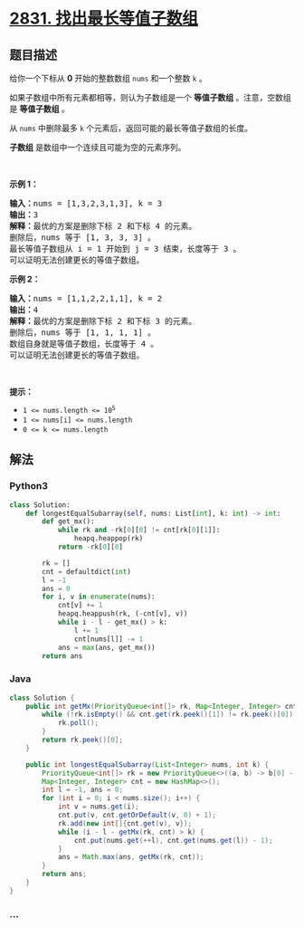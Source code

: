 # [2831. 找出最长等值子数组](https://leetcode-cn.com/problems/find-the-longest-equal-subarray)

## 题目描述

<!-- 这里写题目描述 -->

<p>给你一个下标从 <strong>0</strong> 开始的整数数组 <code>nums</code> 和一个整数 <code>k</code> 。</p>

<p>如果子数组中所有元素都相等，则认为子数组是一个 <strong>等值子数组</strong> 。注意，空数组是 <strong>等值子数组</strong> 。</p>

<p>从 <code>nums</code> 中删除最多 <code>k</code> 个元素后，返回可能的最长等值子数组的长度。</p>

<p><strong>子数组</strong> 是数组中一个连续且可能为空的元素序列。</p>

<p>&nbsp;</p>

<p><strong class="example">示例 1：</strong></p>

<pre>
<strong>输入：</strong>nums = [1,3,2,3,1,3], k = 3
<strong>输出：</strong>3
<strong>解释：</strong>最优的方案是删除下标 2 和下标 4 的元素。
删除后，nums 等于 [1, 3, 3, 3] 。
最长等值子数组从 i = 1 开始到 j = 3 结束，长度等于 3 。
可以证明无法创建更长的等值子数组。
</pre>

<p><strong class="example">示例 2：</strong></p>

<pre>
<strong>输入：</strong>nums = [1,1,2,2,1,1], k = 2
<strong>输出：</strong>4
<strong>解释：</strong>最优的方案是删除下标 2 和下标 3 的元素。 
删除后，nums 等于 [1, 1, 1, 1] 。 
数组自身就是等值子数组，长度等于 4 。 
可以证明无法创建更长的等值子数组。
</pre>

<p>&nbsp;</p>

<p><strong>提示：</strong></p>

<ul>
	<li><code>1 &lt;= nums.length &lt;= 10<sup>5</sup></code></li>
	<li><code>1 &lt;= nums[i] &lt;= nums.length</code></li>
	<li><code>0 &lt;= k &lt;= nums.length</code></li>
</ul>


## 解法

<!-- 这里可写通用的实现逻辑 -->

<!-- tabs:start -->

### **Python3**

<!-- 这里可写当前语言的特殊实现逻辑 -->

```python
class Solution:
    def longestEqualSubarray(self, nums: List[int], k: int) -> int:
        def get_mx():
            while rk and -rk[0][0] != cnt[rk[0][1]]:
                heapq.heappop(rk)
            return -rk[0][0]

        rk = []
        cnt = defaultdict(int)
        l = -1
        ans = 0
        for i, v in enumerate(nums):
            cnt[v] += 1
            heapq.heappush(rk, (-cnt[v], v))
            while i - l - get_mx() > k:
                l += 1
                cnt[nums[l]] -= 1     
            ans = max(ans, get_mx())
        return ans
```

### **Java**

<!-- 这里可写当前语言的特殊实现逻辑 -->

```java
class Solution {
    public int getMx(PriorityQueue<int[]> rk, Map<Integer, Integer> cnt) {
        while (!rk.isEmpty() && cnt.get(rk.peek()[1]) != rk.peek()[0]) {
            rk.poll();
        }
        return rk.peek()[0];
    }

    public int longestEqualSubarray(List<Integer> nums, int k) {
        PriorityQueue<int[]> rk = new PriorityQueue<>((a, b) -> b[0] - a[0]);
        Map<Integer, Integer> cnt = new HashMap<>();
        int l = -1, ans = 0;
        for (int i = 0; i < nums.size(); i++) {
            int v = nums.get(i);
            cnt.put(v, cnt.getOrDefault(v, 0) + 1);
            rk.add(new int[]{cnt.get(v), v});
            while (i - l - getMx(rk, cnt) > k) {
                cnt.put(nums.get(++l), cnt.get(nums.get(l)) - 1);
            }
            ans = Math.max(ans, getMx(rk, cnt));
        }
        return ans;
    }
}
```

### **...**

```

```

<!-- tabs:end -->
